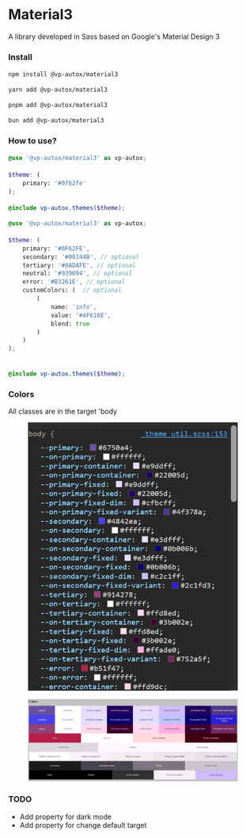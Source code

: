 # Material3

A library developed in Sass based on Google's Material Design 3

### Install

```sh
npm install @vp-autox/material3
```

```sh
yarn add @vp-autox/material3
```

```bash
pnpm add @vp-autox/material3
```

```bash
bun add @vp-autox/material3
```

### How to use?

```scss
@use '@vp-autox/material3' as vp-autox;

$theme: (
    primary: '#0f62fe'
);

@include vp-autox.themes($theme);
```

```scss
@use '@vp-autox/material3' as vp-autox;

$theme: (
    primary: '#0F62FE',
    secondary: '#00344B', // optional
    tertiary: '#0ADAFE', // optional
    neutral: '#939094', // optional
    error: '#B3261E', // optional
    customColors: (  // optional
        (
            name: 'info',
            value: '#4F616E',
            blend: true
        )
    )
);


@include vp-autox.themes($theme);
```

### Colors

All classes are in the target 'body

<figure><img src="../../.gitbook/assets/image (1).png" alt=""><figcaption></figcaption></figure>

<figure><img src="../../.gitbook/assets/image.png" alt=""><figcaption></figcaption></figure>

### TODO



* Add property for dark mode
* Add property for change default target

